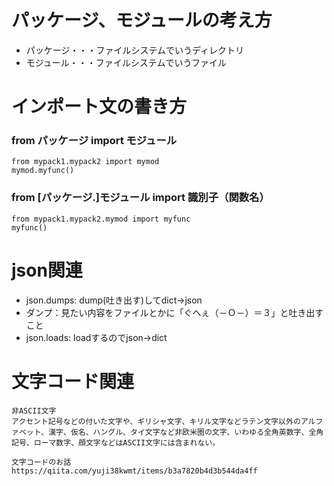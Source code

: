 # パッケージ、モジュールの考え方
- パッケージ・・・ファイルシステムでいうディレクトリ
- モジュール・・・ファイルシステムでいうファイル

# インポート文の書き方

### from パッケージ import モジュール
```
from mypack1.mypack2 import mymod
mymod.myfunc()
```

### from [パッケージ.]モジュール import 識別子（関数名）
```
from mypack1.mypack2.mymod import myfunc
myfunc()
```

# json関連
- json.dumps: dump(吐き出す)してdict→json
- ダンプ：見たい内容をファイルとかに「ぐへぇ（－Ｏ－）＝３」と吐き出すこと
- json.loads: loadするのでjson→dict

# 文字コード関連
```
非ASCII文字
アクセント記号などの付いた文字や、ギリシャ文字、キリル文字などラテン文字以外のアルファベット、漢字、仮名、ハングル、タイ文字など非欧米圏の文字、いわゆる全角英数字、全角記号、ローマ数字、顔文字などはASCII文字には含まれない。

文字コードのお話
https://qiita.com/yuji38kwmt/items/b3a7820b4d3b544da4ff
```
